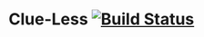 # Clue-Less [![Build Status](https://travis-ci.com/daoste/clueless.svg?token=Ayv1x4usZTbqqVxEZDxd&branch=master)](https://travis-ci.com/daoste/clueless)

